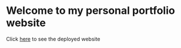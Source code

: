 # Welcome to my personal portfolio website
Click [here](https://shaurya-chandhoke.github.io) to see the deployed website
